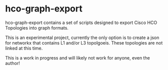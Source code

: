 # hco-graph-export

hco-graph-export contains a set of scripts designed to export Cisco HCO Topologies into graph formats.

This is an experimental project, currently the only option is to create a json for networkx that contains L1 and/or L3 topolgoeis.  These topologies are not linked at this time.

This is a work in progress and will likely not work for anyone, even the author!
